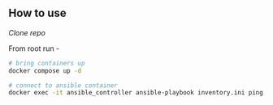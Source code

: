## How to use

*Clone repo* 

From root run - 

```bash
# bring containers up
docker compose up -d

# connect to ansible container
docker exec -it ansible_controller ansible-playbook inventory.ini ping.yml
```
